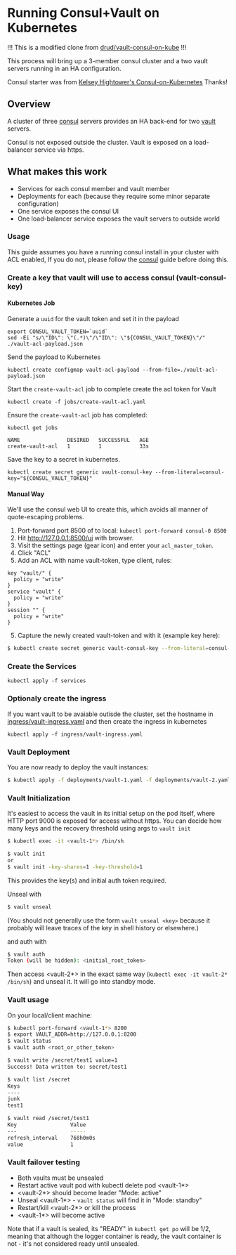 # Running Consul+Vault on Kubernetes

!!! This is a modified clone from [drud/vault-consul-on-kube](https://github.com/drud/vault-consul-on-kube) !!!

This process will bring up a 3-member consul cluster and a two vault servers running in an HA configuration.

Consul starter was from [Kelsey Hightower's Consul-on-Kubernetes](https://github.com/kelseyhightower/consul-on-kubernetes)
Thanks!

## Overview

A cluster of three [consul](https://github.com/hashicorp/consul) servers provides an HA back-end for two [vault](https://github.com/hashicorp/vault) servers.

Consul is not exposed outside the cluster. Vault is exposed on a
load-balancer service via https.

## What makes this work

- Services for each consul member and vault member
- Deployments for each (because they require some minor separate configuration)
- One service exposes the consul UI
- One load-balancer service exposes the vault servers to outside world

### Usage

This guide assumes you have a running consul install in your cluster with ACL enabled, If you do not, please follow the [consul](../consul) guide before doing this.

### Create a key that vault will use to access consul (vault-consul-key)

#### Kubernetes Job

Generate a `uuid` for the vault token and set it in the payload
```
export CONSUL_VAULT_TOKEN=`uuid`
sed -Ei "s/\"ID\": \"(.*)\"/\"ID\": \"${CONSUL_VAULT_TOKEN}\"/" ./vault-acl-payload.json
```

Send the payload to Kubernetes
```
kubectl create configmap vault-acl-payload --from-file=./vault-acl-payload.json
```

Start the `create-vault-acl` job to complete create the acl token for Vault
```
kubectl create -f jobs/create-vault-acl.yaml
```

Ensure the `create-vault-acl` job has completed:

```
kubectl get jobs
```
```
NAME               DESIRED   SUCCESSFUL   AGE
create-vault-acl   1         1            33s
```

Save the key to a secret in kubernetes.

```
kubectl create secret generic vault-consul-key --from-literal=consul-key="${CONSUL_VAULT_TOKEN}"
```

#### Manual Way
We'll use the consul web UI to create this, which avoids all manner of
quote-escaping problems.

1. Port-forward port 8500 of <consul-0> to local: `kubectl port-forward consul-0 8500`
2. Hit http://127.0.0.1:8500/ui with browser.
3. Visit the settings page (gear icon) and enter your `acl_master_token`.
3. Click "ACL"
4. Add an ACL with name vault-token, type client, rules:
```
key "vault/" {
  policy = "write"
}
service "vault" {
  policy = "write"
}
session "" {
  policy = "write"
}
```
5. Capture the newly created vault-token and with it (example key here):
``` sh
$ kubectl create secret generic vault-consul-key --from-literal=consul-key=<token from consul here>
```

### Create the Services

```
kubectl apply -f services
```

### Optionaly create the ingress
If you want vault to be avaiable outisde the cluster, set the hostname in [ingress/vault-ingress.yaml](./ingress/vault-ingress.yaml) and then create the ingress in kubernetes 

```
kubectl apply -f ingress/vault-ingress.yaml
```


### Vault Deployment
You are now ready to deploy the vault instances:

``` sh
$ kubectl apply -f deployments/vault-1.yaml -f deployments/vault-2.yaml
```

### Vault Initialization

It's easiest to access the vault in its initial setup on the pod itself,
where HTTP port 9000 is exposed for access without https. You can decide
how many keys and the recovery threshold using args to `vault init`

``` sh
$ kubectl exec -it <vault-1*> /bin/sh

$ vault init
or
$ vault init -key-shares=1 -key-threshold=1

```

This provides the key(s) and initial auth token required.

Unseal with

``` sh
$ vault unseal
```

(You should not generally use the form `vault unseal <key>` because it probably will leave traces of the key in shell history or elsewhere.)

and auth with
``` sh
$ vault auth
Token (will be hidden): <initial_root_token>
```

Then access <vault-2*> in the exact same way (`kubectl exec -it vault-2* /bin/sh`) and unseal it.
It will go into standby mode.

### Vault usage

On your local/client machine:

``` sh
$ kubectl port-forward <vault-1*> 8200
$ export VAULT_ADDR=http://127.0.0.1:8200
$ vault status
$ vault auth <root_or_other_token>

$ vault write /secret/test1 value=1
Success! Data written to: secret/test1

$ vault list /secret
Keys
----
junk
test1

$ vault read /secret/test1
Key             	Value
---             	-----
refresh_interval	768h0m0s
value           	1
```

### Vault failover testing

* Both vaults must be unsealed
* Restart active vault pod with kubectl delete pod <vault-1*>
* <vault-2*> should become leader "Mode: active"
* Unseal <vault-1*> - `vault status` will find it in "Mode: standby"
* Restart/kill <vault-2*> or kill the process
* <vault-1*> will become active

Note that if a vault is sealed, its "READY" in `kubectl get po` will be 1/2, meaning
that although the logger container is ready, the vault container is not - it's not
considered ready until unsealed.
